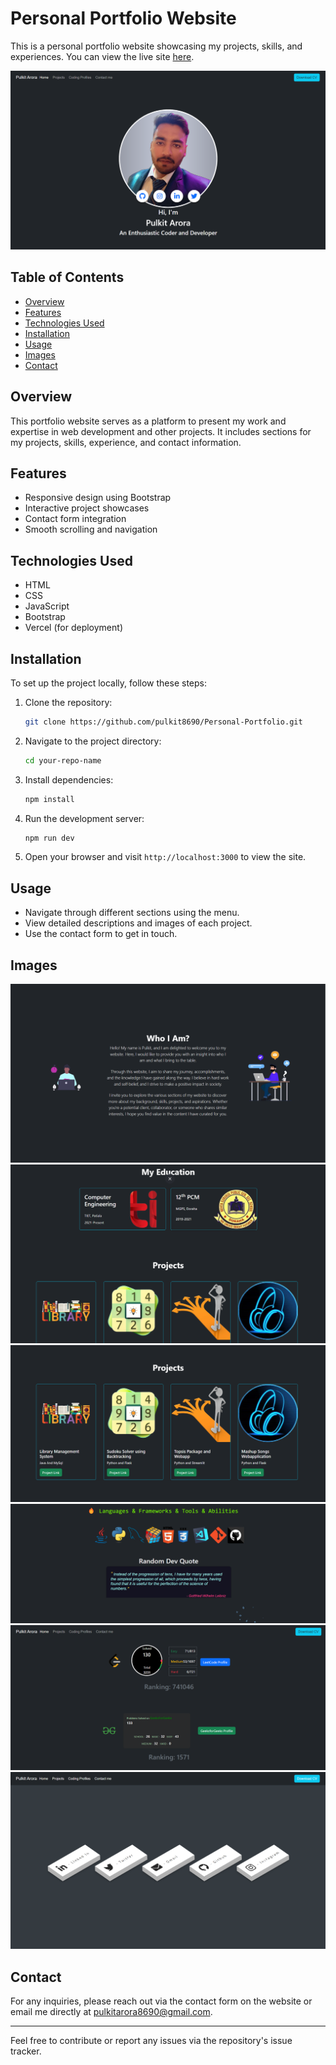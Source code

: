 # Personal Portfolio Website

This is a personal portfolio website showcasing my projects, skills, and experiences. You can view the live site [here](https://personal-portfolio-hcq4-eilkml4uy-pulkit8690s-projects.vercel.app/).

![Portfolio Screenshot 1](Snapshots/1.png)

## Table of Contents
- [Overview](#overview)
- [Features](#features)
- [Technologies Used](#technologies-used)
- [Installation](#installation)
- [Usage](#usage)
- [Images](#images)
- [Contact](#contact)

## Overview
This portfolio website serves as a platform to present my work and expertise in web development and other projects. It includes sections for my projects, skills, experience, and contact information.

## Features
- Responsive design using Bootstrap
- Interactive project showcases
- Contact form integration
- Smooth scrolling and navigation

## Technologies Used
- HTML
- CSS
- JavaScript
- Bootstrap
- Vercel (for deployment)

## Installation
To set up the project locally, follow these steps:

1. Clone the repository:
    ```bash
    git clone https://github.com/pulkit8690/Personal-Portfolio.git
    ```
2. Navigate to the project directory:
    ```bash
    cd your-repo-name
    ```
3. Install dependencies:
    ```bash
    npm install
    ```
4. Run the development server:
    ```bash
    npm run dev
    ```
5. Open your browser and visit `http://localhost:3000` to view the site.

## Usage
- Navigate through different sections using the menu.
- View detailed descriptions and images of each project.
- Use the contact form to get in touch.

## Images
![Screenshot 2](Snapshots/2.png)
![Screenshot 3](Snapshots/3.png)
![Screenshot 4](Snapshots/4.png)
![Screenshot 5](Snapshots/5.png)
![Screenshot 6](Snapshots/6.png)
![Screenshot 7](Snapshots/7.png)

## Contact
For any inquiries, please reach out via the contact form on the website or email me directly at [pulkitarora8690@gmail.com](mailto:pulkitarora8690@gmail.com).

---

Feel free to contribute or report any issues via the repository's issue tracker.

